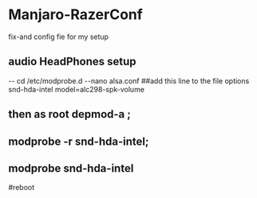 # Manjaro-RazerConf
fix-and config fie for my setup
## audio HeadPhones setup
-- cd /etc/modprobe.d
--nano alsa.conf
##add this line to the file 
options snd-hda-intel model=alc298-spk-volume
## then as root depmod-a ;
## modprobe -r snd-hda-intel;	
## modprobe snd-hda-intel
#reboot

